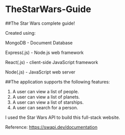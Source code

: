 # TheStarWars-Guide

##The Star Wars complete guide!

Created using:

MongoDB - Document Database

Express(.js) - Node.js web framework

React(.js) - client-side JavaScript framework

Node(.js) - JavaScript web server


##The application supports the following features:

1. A user can view a list of people.
2. A user can view a list of planets.
3. A user can view a list of starships.
4. A user can search for a person.

I used the Star Wars API to build this full-stack website.

Reference: https://swapi.dev/documentation
